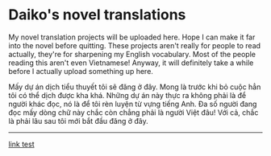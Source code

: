 # Daiko's novel translations

My novel translation projects will be uploaded here. Hope I can make it far into the novel before quitting. These projects aren't really for people to read actually, they're for sharpening my English vocabulary. Most of the people reading this aren't even Vietnamese! Anyway, it will definitely take a while before I actually upload something up here.

Mấy dự án dịch tiểu thuyết tôi sẽ đăng ở đây. Mong là trước khi bỏ cuộc hẳn tôi có thể dịch được kha khá. Những dự án này thực ra không phải là để người khác đọc, nó là để tôi rèn luyện từ vựng tiếng Anh. Đa số người đang đọc mấy dòng chữ này chắc còn chẳng phải là người Việt đâu! Với cả, chắc là phải lâu sau tôi mới bắt đầu đăng ở đây.

-------------------------------------------------------------------------------------------------------------------------------------------------------------------------

[link test](https://youtu.be/Z-48u_uWMHY)
